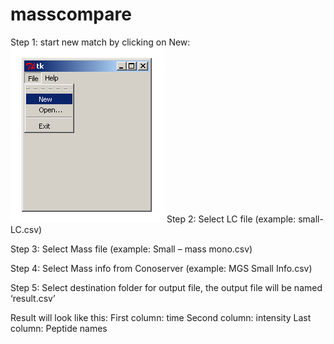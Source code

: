# masscompare
Step 1: start new match by clicking on New:
![alt text](https://github.com/tithuytrang/masscompare/blob/master/1.png)
Step 2: Select LC file (example: small-LC.csv)

Step 3: Select Mass file (example: Small – mass mono.csv)

Step 4: Select Mass info from Conoserver (example: MGS Small Info.csv)

Step 5: Select destination folder for output file, the output file will be named ‘result.csv’


Result will look like this: 
First column: time
Second column: intensity
Last column: Peptide names


